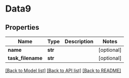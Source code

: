 # Data9

## Properties
Name | Type | Description | Notes
------------ | ------------- | ------------- | -------------
**name** | **str** |  | [optional] 
**task_filename** | **str** |  | [optional] 

[[Back to Model list]](../README.md#documentation-for-models) [[Back to API list]](../README.md#documentation-for-api-endpoints) [[Back to README]](../README.md)



